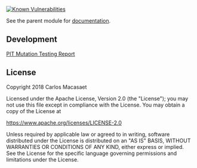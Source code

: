 [![Known Vulnerabilities](https://snyk.io/test/github/l0s/fernet-java8/badge.svg?targetFile=fernet-java8%2Fpom.xml)](https://snyk.io/test/github/l0s/fernet-java8?targetFile=fernet-java8%2Fpom.xml)

See the parent module for [documentation](https://github.com/l0s/fernet-java8).

## Development

[PIT Mutation Testing Report](https://l0s.github.io/fernet-java8/fernet-java8/pit-reports/index.html)

## License

   Copyright 2018 Carlos Macasaet

   Licensed under the Apache License, Version 2.0 (the "License");
   you may not use this file except in compliance with the License.
   You may obtain a copy of the License at

   https://www.apache.org/licenses/LICENSE-2.0

   Unless required by applicable law or agreed to in writing, software
   distributed under the License is distributed on an "AS IS" BASIS,
   WITHOUT WARRANTIES OR CONDITIONS OF ANY KIND, either express or implied.
   See the License for the specific language governing permissions and
   limitations under the License.
